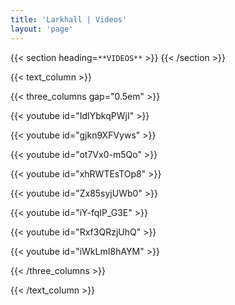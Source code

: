 ```yaml
---
title: 'Larkhall | Videos'
layout: 'page'
---
```


{{< section heading=`**VIDEOS**` >}}
{{< /section >}}

{{< text_column >}}

{{< three_columns gap="0.5em" >}}

{{< youtube id="IdIYbkqPWjI" >}} <!-- TOF -->

{{< youtube id="gjkn9XFVyws" >}} <!-- Cascade -->

{{< youtube id="ot7Vx0-m5Qo" >}} <!-- Astronomia -->

{{< youtube id="xhRWTEsTOp8" >}} <!-- M&T -->

{{< youtube id="Zx85syjUWb0" >}} <!-- River's Tent -->

{{< youtube id="iY-fqIP_G3E" >}} <!-- Uncertain Times -->

{{< youtube id="Rxf3QRzjUhQ" >}} <!-- Interview -->

{{< youtube id="iWkLmI8hAYM" >}} <!-- Cascade -->

{{< /three_columns >}}

{{< /text_column >}}


